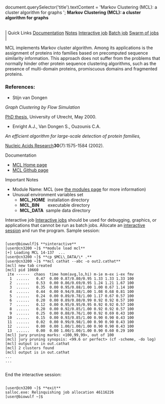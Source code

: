 

document.querySelector('title').textContent = 'Markov Clustering (MCL): a cluster algorithm for graphs ';
**Markov Clustering (MCL): a cluster algorithm for graphs** 


|  |
| --- |
| 
Quick Links
[Documentation](#doc)
[Notes](#notes)
[Interactive job](#int) 
[Batch job](#sbatch) 
[Swarm of jobs](#swarm) 
 |



MCL implements Markov cluster algorithm. Among its applications 
is the assignment of proteins into families based on precomputed sequence 
similarity information. This approach 
does not suffer from the problems that normally hinder other protein sequence 
clustering algorithms, such as the presence of multi-domain proteins, 
promiscuous domains and fragmented proteins.



### References:


* Stijn van Dongen  

 *Graph Clustering by Flow Simulation*  

[PhD thesis,](http://www.library.uu.nl/digiarchief/dip/diss/1895620/inhoud.htm)  University of Utrecht, May 2000. 
* Enright A.J., Van Dongen S., Ouzounis C.A.  

*An efficient algorithm for large-scale detection of protein families,*   

[Nucleic Acids Research](https://academic.oup.com/nar/article/30/7/1575/2376029)**30**(7):1575-1584 (2002).


Documentation
* [MCL Home page](https://www.micans.org/mcl)
* [MCL Github page](https://github.com/micans/mcl)


Important Notes
* Module Name: MCL (see [the modules page](https://hpc.nih.gov/apps/modules.html) for more information)
* Unusual environment variables set
	+ **MCL\_HOME**  installation directory
	+ **MCL\_BIN**       executable directory
	+ **MCL\_DATA**  sample data directory



Interactive job
[Interactive jobs](/docs/userguide.html#int) should be used for debugging, graphics, or applications that cannot be run as batch jobs.
Allocate an [interactive session](/docs/userguide.html#int) and run the program. Sample session:



```

[user@biowulf]$ **sinteractive** 
[user@cn3200 ~]$ **module load mcl** 
[+] Loading MCL 14-137  ...
[user@cn3200 ~]$ **cp $MCL\_DATA/\* .**
[user@cn3200 ~]$ **mcl cathat --abc -o out2.cathat** 
[mcl] new tab created
[mcl] pid 10660
 ite ------  chaos  time hom(avg,lo,hi) m-ie m-ex i-ex fmv
  1  ......   0.47  0.00 0.87/0.80/0.95 1.33 1.33 1.33 100
  2  ......   0.53  0.00 0.86/0.69/0.95 1.24 1.21 1.67 100
  3  ......   0.35  0.00 0.95/0.88/1.00 1.00 0.67 1.14 100
  4  ......   0.44  0.00 0.94/0.88/1.00 1.08 0.68 0.81 100
  5  ......   0.24  0.00 0.89/0.78/1.00 1.17 0.67 0.57 100
  6  ......   0.20  0.00 0.89/0.80/0.99 0.92 0.92 0.57 100
  7  ......   0.12  0.00 0.95/0.95/0.95 0.92 0.92 0.57 100
  8  ......   0.20  0.00 0.92/0.85/1.00 0.92 0.92 0.57 100
  9  ......   0.25  0.00 0.88/0.76/1.00 0.92 0.69 0.43 100
 10  ......   0.15  0.00 0.93/0.85/1.00 0.90 0.90 0.43 100
 11  ......   0.02  0.00 0.99/0.98/1.00 0.90 0.90 0.43 100
 12  ......   0.00  0.00 1.00/1.00/1.00 0.90 0.90 0.43 100
 13  ......   0.00  0.00 1.00/1.00/1.00 0.90 0.60 0.29 100
[mcl] jury pruning marks: <100,99,99>, out of 100
[mcl] jury pruning synopsis: <99.6 or perfect> (cf -scheme, -do log)
[mcl] output is in out.cathat
[mcl] 2 clusters found
[mcl] output is in out.cathat
...
...


```

End the interactive session:

```

[user@cn3200 ~]$ **exit**
salloc.exe: Relinquishing job allocation 46116226
[user@biowulf ~]$

```





